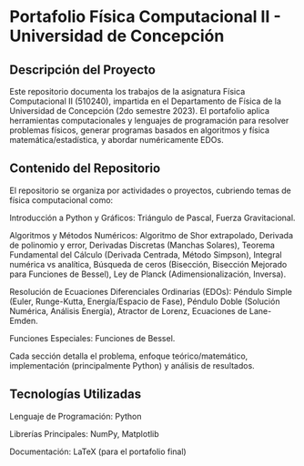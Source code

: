 # Portafolio Física Computacional II - Universidad de Concepción
## Descripción del Proyecto
Este repositorio documenta los trabajos de la asignatura Física Computacional II (510240), impartida en el Departamento de Física de la Universidad de Concepción (2do semestre 2023). El portafolio aplica herramientas computacionales y lenguajes de programación para resolver problemas físicos, generar programas basados en algoritmos y física matemática/estadística, y abordar numéricamente EDOs.

## Contenido del Repositorio
El repositorio se organiza por actividades o proyectos, cubriendo temas de física computacional como:

Introducción a Python y Gráficos: Triángulo de Pascal, Fuerza Gravitacional.

Algoritmos y Métodos Numéricos: Algoritmo de Shor extrapolado, Derivada de polinomio y error, Derivadas Discretas (Manchas Solares), Teorema Fundamental del Cálculo (Derivada Centrada, Método Simpson), Integral numérica vs analítica, Búsqueda de ceros (Bisección, Bisección Mejorado para Funciones de Bessel), Ley de Planck (Adimensionalización, Inversa).

Resolución de Ecuaciones Diferenciales Ordinarias (EDOs): Péndulo Simple (Euler, Runge-Kutta, Energía/Espacio de Fase), Péndulo Doble (Solución Numérica, Análisis Energía), Atractor de Lorenz, Ecuaciones de Lane-Emden.

Funciones Especiales: Funciones de Bessel.

Cada sección detalla el problema, enfoque teórico/matemático, implementación (principalmente Python) y análisis de resultados.

## Tecnologías Utilizadas
Lenguaje de Programación: Python

Librerías Principales: NumPy, Matplotlib

Documentación: LaTeX (para el portafolio final)
